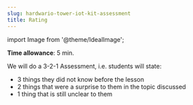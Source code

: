 ```yaml
---
slug: hardwario-tower-iot-kit-assessment
title: Rating
---
```

import Image from '@theme/IdealImage';

**Time allowance**: 5 min.

We will do a 3-2-1 Assessment, i.e. students will state:

* 3 things they did not know before the lesson
* 2 things that were a surprise to them in the topic discussed
* 1 thing that is still unclear to them
